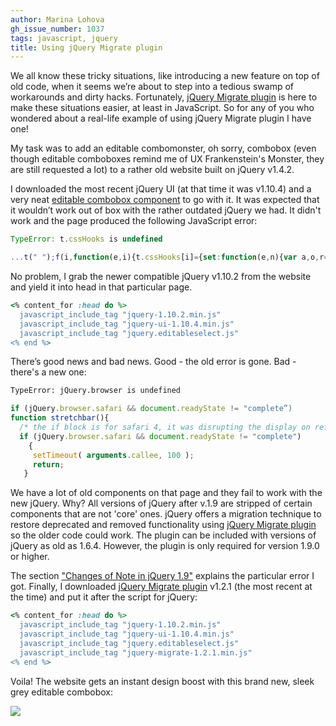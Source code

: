 ```yaml
---
author: Marina Lohova
gh_issue_number: 1037
tags: javascript, jquery
title: Using jQuery Migrate plugin
---
```




We all know these tricky situations, like introducing a new feature on top of old code, when it seems we’re about to step into a tedious swamp of workarounds and dirty hacks. Fortunately, [jQuery Migrate plugin](http://jquery.com/upgrade-guide/1.9/#jquery-migrate-plugin) is here to make these situations easier, at least in JavaScript. So for any of you who wondered about a real-life example of using jQuery Migrate plugin I have one!

My task was to add an editable combomonster, oh sorry, combobox (even though editable comboboxes remind me of UX Frankenstein's Monster, they are still requested a lot) to a rather old website built on jQuery v1.4.2.

I downloaded the most recent jQuery UI (at that time it was v1.10.4) and a very neat [editable combobox component](https://github.com/jquery/jquery-ui/blob/master/demos/autocomplete/combobox.html) to go with it. It was expected that it wouldn’t work out of box with the rather outdated jQuery we had. It didn't work and the page produced the following JavaScript error:

```javascript
TypeError: t.cssHooks is undefined
```
```javascript
...t(" ");f(i,function(e,i){t.cssHooks[i]={set:function(e,n){var a,o,r="";if("trans...
```

No problem, I grab the newer compatible jQuery v1.10.2 from the website and yield it into head in that particular page.

```ruby
<% content_for :head do %>
  javascript_include_tag "jquery-1.10.2.min.js"
  javascript_include_tag "jquery-ui-1.10.4.min.js"
  javascript_include_tag "jquery.editableselect.js"
<% end %>
```
There’s good news and bad news. Good - the old error is gone. Bad - there's a new one:

```html
TypeError: jQuery.browser is undefined
```
```javascript
if (jQuery.browser.safari && document.readyState != "complete”)
function stretchbar(){
  /* the if block is for safari 4, it was disrupting the display on refresh. */
  if (jQuery.browser.safari && document.readyState != "complete")
    {
     setTimeout( arguments.callee, 100 );
     return;
   }
```
We have a lot of old components on that page and they fail to work with the new jQuery. Why? All versions of jQuery after v.1.9 are stripped of certain components that are not 'core' ones. jQuery offers a migration technique to restore deprecated and removed functionality using [jQuery Migrate plugin](http://jquery.com/upgrade-guide/1.9/#jquery-migrate-plugin) so the older code could work. The plugin can be included with versions of jQuery as old as 1.6.4. However, the plugin is only required for version 1.9.0 or higher.

The section ["Changes of Note in jQuery 1.9"](http://jquery.com/upgrade-guide/1.9/#jquery-browser-removed) explains the particular error I got. Finally, I downloaded [jQuery Migrate plugin](https://github.com/jquery/jquery-migrate/) v1.2.1 (the most recent at the time) and put it after the script for jQuery:

```ruby
<% content_for :head do %>
  javascript_include_tag "jquery-1.10.2.min.js"
  javascript_include_tag "jquery-ui-1.10.4.min.js"
  javascript_include_tag "jquery.editableselect.js"
  javascript_include_tag "jquery-migrate-1.2.1.min.js"
<% end %>
```

Voila! The website gets an instant design boost with this brand new, sleek grey editable combobox:

<a href="/blog/2014/09/26/using-jquery-migrate-plugin/image-0-big.png" imageanchor="1"><img border="0" src="/blog/2014/09/26/using-jquery-migrate-plugin/image-0.png"/></a>


